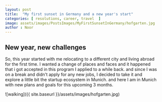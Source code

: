 ```yaml
---
layout: post
title:  "My first sunset in Germany and a new year's start"
categories: [ resolutions, career, travel  ]
image: assets/images/PostsImages/MyFirstSunsetInGermany/hofgarten.jpg
author : Noor
---
```


## New year, new challenges

So, this year started with me relocating to a different city and living abroad for the first time. I wanted a change of places and faces and it happened that i got accepted in this program I applied to a while back. and since I was on a break and didn't apply for any new jobs, I decided to take it and explore a little bit the startup ecosystem in Munich. and here I am in Munich with new plans and goals for this upcoming 3 months.


![walking]({{ site.baseurl }}/assets/images/hofgarten.jpg)

